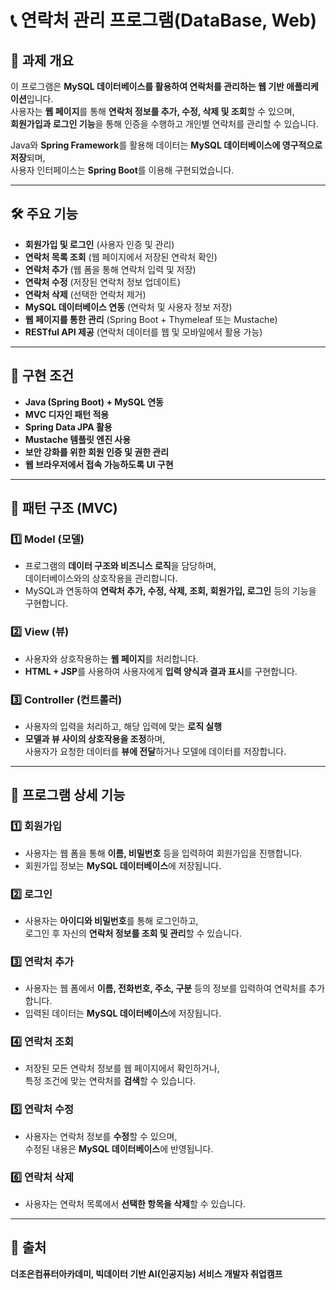 # 📞 연락처 관리 프로그램(DataBase, Web)

## 📌 과제 개요  
이 프로그램은 **MySQL 데이터베이스를 활용하여 연락처를 관리하는 웹 기반 애플리케이션**입니다.  
사용자는 **웹 페이지**를 통해 **연락처 정보를 추가, 수정, 삭제 및 조회**할 수 있으며,  
**회원가입과 로그인 기능**을 통해 인증을 수행하고 개인별 연락처를 관리할 수 있습니다.  

Java와 **Spring Framework**를 활용해 데이터는 **MySQL 데이터베이스에 영구적으로 저장**되며,  
사용자 인터페이스는 **Spring Boot**를 이용해 구현되었습니다.  

---

## 🛠️ 주요 기능
- **회원가입 및 로그인** (사용자 인증 및 관리)
- **연락처 목록 조회** (웹 페이지에서 저장된 연락처 확인)
- **연락처 추가** (웹 폼을 통해 연락처 입력 및 저장)
- **연락처 수정** (저장된 연락처 정보 업데이트)
- **연락처 삭제** (선택한 연락처 제거)
- **MySQL 데이터베이스 연동** (연락처 및 사용자 정보 저장)
- **웹 페이지를 통한 관리** (Spring Boot + Thymeleaf 또는 Mustache)
- **RESTful API 제공** (연락처 데이터를 웹 및 모바일에서 활용 가능)

---

## 🚀 구현 조건
- **Java (Spring Boot) + MySQL 연동**
- **MVC 디자인 패턴 적용**
- **Spring Data JPA 활용**
- **Mustache 템플릿 엔진 사용**
- **보안 강화를 위한 회원 인증 및 권한 관리**
- **웹 브라우저에서 접속 가능하도록 UI 구현**

---

## 📌 패턴 구조 (MVC)

### 1️⃣ **Model (모델)**
- 프로그램의 **데이터 구조와 비즈니스 로직**을 담당하며,  
  데이터베이스와의 상호작용을 관리합니다.
- MySQL과 연동하여 **연락처 추가, 수정, 삭제, 조회, 회원가입, 로그인** 등의 기능을 구현합니다.

### 2️⃣ **View (뷰)**
- 사용자와 상호작용하는 **웹 페이지**를 처리합니다.
- **HTML + JSP**를 사용하여 사용자에게 **입력 양식과 결과 표시**를 구현합니다.

### 3️⃣ **Controller (컨트롤러)**
- 사용자의 입력을 처리하고, 해당 입력에 맞는 **로직 실행**
- **모델과 뷰 사이의 상호작용을 조정**하며,  
  사용자가 요청한 데이터를 **뷰에 전달**하거나 모델에 데이터를 저장합니다.

---

## 📝 **프로그램 상세 기능**

### 1️⃣ 회원가입
- 사용자는 웹 폼을 통해 **이름, 비밀번호** 등을 입력하여 회원가입을 진행합니다.
- 회원가입 정보는 **MySQL 데이터베이스**에 저장됩니다.

### 2️⃣ 로그인
- 사용자는 **아이디와 비밀번호**를 통해 로그인하고,  
  로그인 후 자신의 **연락처 정보를 조회 및 관리**할 수 있습니다.

### 3️⃣ 연락처 추가
- 사용자는 웹 폼에서 **이름, 전화번호, 주소, 구분** 등의 정보를 입력하여 연락처를 추가합니다.
- 입력된 데이터는 **MySQL 데이터베이스**에 저장됩니다.

### 4️⃣ 연락처 조회
- 저장된 모든 연락처 정보를 웹 페이지에서 확인하거나,  
  특정 조건에 맞는 연락처를 **검색**할 수 있습니다.

### 5️⃣ 연락처 수정
- 사용자는 연락처 정보를 **수정**할 수 있으며,  
  수정된 내용은 **MySQL 데이터베이스**에 반영됩니다.

### 6️⃣ 연락처 삭제
- 사용자는 연락처 목록에서 **선택한 항목을 삭제**할 수 있습니다.

---

## 📢 출처
**더조은컴퓨터아카데미, 빅데이터 기반 AI(인공지능) 서비스 개발자 취업캠프**  
